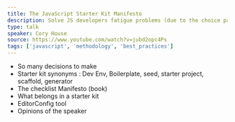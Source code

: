 ```yaml
---
title: The JavaScript Starter Kit Manifesto
description: Solve JS developers fatigue problems (due to the choice paradox created by the huge number of JS code out there) by using starter kits
type: talk
speaker: Cory House
source: https://www.youtube.com/watch?v=jubd2opc4Ps
tags: ['javascript', 'methodology', 'best_practices']
---
```

- So many decisions to make
- Starter kit synonyms : Dev Env, Boilerplate, seed, starter project, scaffold, generator
- The checklist Manifesto (book)
- What belongs in a starter kit
- EditorConfig tool
- Opinions of the speaker
